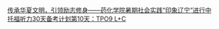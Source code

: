   
[传承华夏文明，引领励志修身——药化学院暑期社会实践“印象辽宁”进行中](http://www.dianyue.me/archives/937/vqws6wrt1ioptk48/)  
[托福听力30天备考计划第10天：TPO9 L+C](http://www.dianyue.me/archives/423/vqfjfhgqsccb4w1x/)